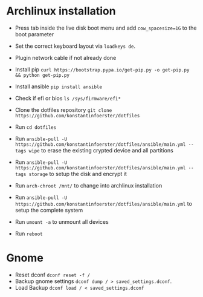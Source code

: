 # Archlinux installation

* Press tab inside the live disk boot menu and add `cow_spacesize=1G` to the boot parameter
* Set the correct keyboard layout via `loadkeys de`.  
* Plugin network cable if not already done
* Install pip `curl https://bootstrap.pypa.io/get-pip.py -o get-pip.py && python get-pip.py`
* Install ansible `pip install ansible`
* Check if efi or bios `ls /sys/firmware/efi*`
* Clone the dotfiles repository `git clone https://github.com/konstantinfoerster/dotfiles`
* Run `cd dotfiles `

* Run `ansible-pull -U https://github.com/konstantinfoerster/dotfiles/ansible/main.yml --tags wipe` to erase the existing crypted device and all partitions
* Run `ansible-pull -U https://github.com/konstantinfoerster/dotfiles/ansible/main.yml --tags storage` to setup the disk and encrypt it
* Run `arch-chroot /mnt/` to change into archlinux installation
* Run `ansible-pull -U https://github.com/konstantinfoerster/dotfiles/ansible/main.yml` to setup the complete system

* Run `umount -a` to unmount all devices
* Run `reboot`

# Gnome

* Reset dconf `dconf reset -f /`
* Backup gnome settings `dconf dump / > saved_settings.dconf`.
* Load Backup `dconf load / < saved_settings.dconf`